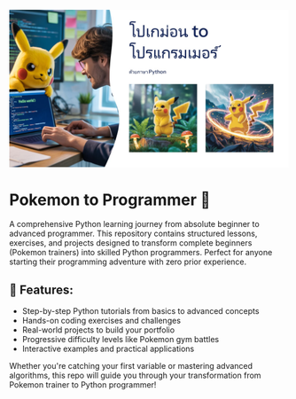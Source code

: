 ![Pokemon to Programmer](หน้าปก2.jpg)

# Pokemon to Programmer 🐍

A comprehensive Python learning journey from absolute beginner to advanced programmer. This repository contains structured lessons, exercises, and projects designed to transform complete beginners (Pokemon trainers) into skilled Python programmers. Perfect for anyone starting their programming adventure with zero prior experience.

## 🐍 Features:
- Step-by-step Python tutorials from basics to advanced concepts
- Hands-on coding exercises and challenges
- Real-world projects to build your portfolio
- Progressive difficulty levels like Pokemon gym battles
- Interactive examples and practical applications

Whether you're catching your first variable or mastering advanced algorithms, this repo will guide you through your transformation from Pokemon trainer to Python programmer!
